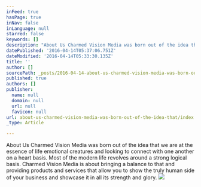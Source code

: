 ```yaml
---
inFeed: true
hasPage: true
inNav: false
inLanguage: null
starred: false
keywords: []
description: "About Us Charmed Vision Media was born out of the idea that we are at the essence of life emotional creatures and looking to connect with one another on a heart basis. Most of the \_modern life revolves around a strong logical basis. Charmed Vision Media is about bringing a balance to that and providing products and services that allow you to show the truly human side of your business and showcase it in all its strength and glory."
datePublished: '2016-04-14T05:37:06.751Z'
dateModified: '2016-04-14T05:33:30.135Z'
title: ''
author: []
sourcePath: _posts/2016-04-14-about-us-charmed-vision-media-was-born-out-of-the-idea-that.md
published: true
authors: []
publisher:
  name: null
  domain: null
  url: null
  favicon: null
url: about-us-charmed-vision-media-was-born-out-of-the-idea-that/index.html
_type: Article

---
```

About Us Charmed Vision Media was born out of the idea that we are at the essence of life emotional creatures and looking to connect with one another on a heart basis. Most of the  modern life revolves around a strong logical basis. Charmed Vision Media is about bringing a balance to that and providing products and services that allow you to show the truly human side of your business and showcase it in all its strength and glory.
![](https://the-grid-user-content.s3-us-west-2.amazonaws.com/f1cac67a-b4fd-42d7-8cc1-274910f0bf09.jpg)